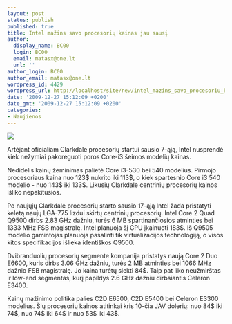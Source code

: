 ```yaml
---
layout: post
status: publish
published: true
title: Intel mažins savo procesorių kainas jau sausį
author:
  display_name: BC00
  login: BC00
  email: matasx@one.lt
  url: ''
author_login: BC00
author_email: matasx@one.lt
wordpress_id: 4429
wordpress_url: http://localhost/site/new/intel_mazins_savo_procesoriu_kainas_jau_sausi/
date: '2009-12-27 15:12:09 +0200'
date_gmt: '2009-12-27 15:12:09 +0200'
categories:
- Naujienos
---
```

<div class="imgright"><img src="http://t1.gstatic.com/images?q=tbn:Tgz99uyFzKqS1M:http://corporateconnection.cs.illinois.edu/images/intel-logo.jpg"  /></div>
<p>Artėjant oficialiam Clarkdale procesorių startui sausio 7-ąją, Intel nusprendė kiek nežymiai pakoreguoti poros Core-i3 šeimos modelių kainas.</p>
<p>Nedidelis kainų žeminimas palietė Core i3-530 bei 540 modelius. Pirmojo procesoriaus kaina nuo 123$ nukrito iki 113$, o kiek spartesnio Core i3 540 modelio - nuo 143$ iki 133$. Likusių Clarkdale centrinių procesorių kainos išliko nepakitusios.</p>
<p>Po naujųjų Clarkdale procesorių starto sausio 17-ąją Intel žada pristatyti keletą naujų LGA-775 lizdui skirtų centrinių procesorių. Intel Core 2 Quad Q9500 dirbs 2.83 GHz dažniu, turės 6 MB spartinančiosios atminties bei 1333 MHz FSB magistralę. Intel planuoja šį CPU įkainuoti 183$. Iš Q9505 modelio gamintojas planuoja pašalinti tik virtualizacijos technologiją, o visos kitos specifikacijos išlieka identiškos Q9500.</p>
<p>Dvibranduolių procesorių segmente kompanija pristatys naują Core 2 Duo E6600, kuris dirbs 3.06 GHz dažniu, turės 2 MB atminties bei 1066 MHz dažnio FSB magistralę. Jo kaina turėtų siekti 84$. Taip pat liko neužmirštas ir low-end segmentas, kurį papildys 2.6 GHz dažniu dirbsiantis Celeron E3400.</p>
<p>Kainų mažinimo politika palies C2D E6500, C2D E5400 bei Celeron E3300 modelius. Šių procesorių kainos atitinkai kris 10-čia JAV dolerių: nuo 84$ iki 74$, nuo 74$ iki 64$ ir nuo 53$ iki 43$.<br /></p>
